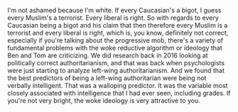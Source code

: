  I'm not ashamed because I'm white. If every Caucasian's a bigot, I guess every Muslim's a terrorist. Every liberal is right. So with regards to every Caucasian being a bigot and his claim that then therefore every Muslim is a terrorist and every liberal is right, which is, you know, definitely not correct, especially if you're talking about the progressive mob, there's a variety of fundamental problems with the woke reductive algorithm or ideology that Ben and Tom are criticizing. We did research back in 2016 looking at politically correct authoritarianism, and that was back when psychologists were just starting to analyze left-wing authoritarianism. And we found that the best predictors of being a left-wing authoritarian were being not verbally intelligent. That was a walloping predictor. It was the variable most closely associated with intelligence that I had ever seen, including grades. If you're not very bright, the woke ideology is very attractive to you.